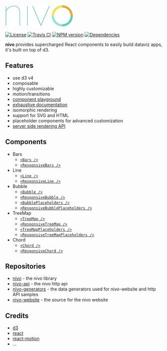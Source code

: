 <img alt="nivo" src="https://raw.githubusercontent.com/plouc/nivo/master/nivo.png" width="216" height="68" />

[![License][license-image]][license-url]
[![Travis CI][travis-image]][travis-url]
[![NPM version][npm-image]][npm-url]
[![Dependencies][gemnasium-image]][gemnasium-url]

**nivo** provides supercharged React components to easily build dataviz apps,
it's built on top of d3.

## Features

- use d3 v4
- composable
- highly customizable
- motion/transitions
- [component playground](https://plouc.github.io/nivo/)
- [exhaustive documentation](https://plouc.github.io/nivo/)
- isomorphic rendering
- support for SVG and HTML
- placeholder components for advanced customization
- [server side rendering API](https://github.com/plouc/nivo-api)

## Components

- Bars
    - [`<Bars />`](https://plouc.github.io/nivo/#/bars/react)
    - [`<ResponsiveBars />`](https://plouc.github.io/nivo/#/bars/react)
- Line
    - [`<Line />`](https://plouc.github.io/nivo/#/line/react)
    - [`<ResponsiveLine />`](https://plouc.github.io/nivo/#/line/react)
- Bubble
    - [`<Bubble />`](https://plouc.github.io/nivo/#/bubble/react)
    - [`<ResponsiveBubble />`](https://plouc.github.io/nivo/#/bubble/react)
    - [`<BubblePlaceholders />`](https://plouc.github.io/nivo/#/bubble/placeholders)
    - [`<ResponsiveBubblePlaceholders />`](https://plouc.github.io/nivo/#/bubble/placeholders)
- TreeMap
    - [`<TreeMap />`](https://plouc.github.io/nivo/#/treemap/react)
    - [`<ResponsiveTreeMap />`](https://plouc.github.io/nivo/#/treemap/react)
    - [`<TreeMapPlaceholders />`](https://plouc.github.io/nivo/#/treemap/placeholders)
    - [`<ResponsiveTreeMapPlaceholders />`](https://plouc.github.io/nivo/#/treemap/placeholders)
- Chord
    - [`<Chord />`](https://plouc.github.io/nivo/#/chord)
    - [`<ResponsiveChord />`](https://plouc.github.io/nivo/#/chord)
    

## Repositories

- [nivo](https://github.com/plouc/nivo) - the nivo library
- [nivo-api](https://github.com/plouc/nivo-api) - the nivo http api
- [nivo-generators](https://github.com/plouc/nivo-generators) - the data generators used for nivo-website and http API samples
- [nivo-website](https://github.com/plouc/nivo-website) - the source for the nivo website

## Credits

- [d3](https://d3js.org/)
- [react](https://facebook.github.io/react/)
- [react-motion](https://github.com/chenglou/react-motion)
- …


[license-image]: https://img.shields.io/github/license/plouc/nivo.svg?style=flat-square
[license-url]: https://github.com/plouc/nivo/blob/master/LICENSE.md
[npm-image]: https://img.shields.io/npm/v/nivo.svg?style=flat-square
[npm-url]: https://www.npmjs.com/package/nivo
[travis-image]: https://img.shields.io/travis/plouc/nivo.svg?style=flat-square
[travis-url]: https://travis-ci.org/plouc/nivo
[gemnasium-image]: https://img.shields.io/gemnasium/plouc/nivo.svg?style=flat-square
[gemnasium-url]: https://gemnasium.com/plouc/nivo
